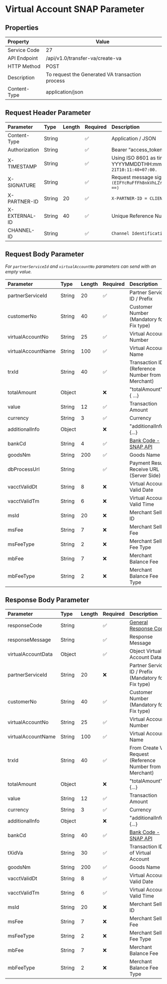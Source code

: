 # Virtual Account SNAP Parameter

## **Properties**

| **Property**     | **Value**                                       |
|:-------------|-------------------------------------------------|
| Service Code | 27                                              |
| API Endpoint | /api/v1.0/transfer-va/create-va                 |
| HTTP Method  | POST                                            |
| Description  | To request the Generated VA transaction process |
| Content-Type | application/json                                |

## Request Header Parameter

| Parameter     | Type    | Length | Required  | Description                                                                                                                                                               |
|:--------------|:--------|:-------|:--------- |:--------------------------------------------------------------------------------------------------------------------------------------------------------------------------|
| Content-Type  | String  |        | ✅        | Application / JSON                                                                                                                                                        |
| Authorization | String  |        | ✅        | Bearer “access_token”                                                                                                                                                     |
| X-TIMESTAMP   | String  |        | ✅        | Using ISO 8601 as timestamp format.Transaction date time, in format YYYYMMDDTHH:mm:ss+07:00.  Time must be in GMT+7 (Jakarta time).  `Example: 2022-03-21T10:11:40+07:00.`|
| X-SIGNATURE   | String  |        | ✅        | Request message signature `(EIFYcRuFfFh8nkVhLZrkGKYfk36SDM8VvV3EW/OoKbkCspqMCiU/9ZhCiO29EjUEF0j7vjkQpSidvtIpt/BkLg ==)`                                                   |
| X-PARTNER-ID  | String  | 20     | ✅        | `X-PARTNER-ID = CLIENT_ID`                                                                                                                                                |
| X-EXTERNAL-ID | String  | 40     | ✅        | Unique Reference Number `(41807553358950093184)`                                                                                                                          |
| CHANNEL-ID    | String  |        | ✅        | `Channel Identification with name of Merchant + 2 digits number (mid01)  `                                                                                                |

## **Request Body Parameter**

_For `partnerServiceId` and `virtualAccountNo` parameters can send with an empty value._

| Parameter             | Type   | Length | Required | Description                                                                           |
|:----------------------|:-------|:-------|:---------|:--------------------------------------------------------------------------------------|
| partnerServiceId      | String | 20     | ✅        | Partner Service ID / Prefix                                                           |
| customerNo            | String | 40     | ✅        | Customer Number (Mandatory for Fix type)                                              |
| virtualAccountNo      | String | 25     | ✅        | Virtual Account Number                                                                |
| virtualAccountName    | String | 100    | ✅        | Virtual Account Name                                                                  |
| trxId                 | String | 40     | ✅        | Transaction ID (Reference Number from Merchant)                                       |
| totalAmount           | Object |        | ❌        | "totalAmount": { ...}                                                                 | 												                                                    
| value                 | String | 12     | ✅        | Transaction Amount                                                                    |
| currency              | String | 3      | ✅        | Currency                                                                              |
| additionalInfo        | Object |        | ❌        | "additionalInfo": {...}                                                               |
| bankCd                | String | 4      | ✅        | [Bank Code - SNAP API](https://docs.nicepay.co.id/en/nicepay-code-api-snap-bank-code) |
| goodsNm               | String | 200    | ✅        | Goods Name                                                                            |
| dbProcessUrl          | String |        | ✅        | Payment Result Receive URL (Server Side)                                              |	                                           
| vacctValidDt          | String | 8      | ❌        | Virtual Account Valid Date                                                            |
| vacctValidTm          | String | 6      | ❌        | Virtual Account Valid Time                                                            |
| msId                  | String | 20     | ❌        | Merchant Seller ID                                                                    |
| msFee                 | String | 7      | ❌        | Merchant Seller Fee                                                                   |
| msFeeType             | String | 2      | ❌        | Merchant Seller Fee Type                                                              |
| mbFee                 | String | 7      | ❌        | Merchant Balance Fee                                                                  |
| mbFeeType             | String | 2      | ❌        | Merchant Balance Fee Type                                                             |

## **Response Body Parameter**

| Parameter          | Type   | Length | Required  | Description                                                                                   |
|:-------------------|:-------|:-------|:----------|:----------------------------------------------------------------------------------------------|
| responseCode       | String |        | ✅         | [General Response Code](https://docs.nicepay.co.id/en/nicepay-code-api-snap-general-response) |
| responseMessage    | String |        | ✅         | Response Message                                                                              |
| virtualAccountData | Object |        | ✅         | Object Virtual Account Data                                                                   |
| partnerServiceId   | String | 20     | ❌         | Partner Service ID / Prefix (Mandatory for Fix type)                                          |
| customerNo         | String | 40     | ✅         | Customer Number (Mandatory for Fix type)                                                      |
| virtualAccountNo   | String | 25     | ✅         | Virtual Account Number                                                                        | 												                                                    
| virtualAccountName | String | 100    | ✅         | Virtual Account Name                                                                          |
| trxId              | String | 40     | ✅         | From Create VA Request (Reference Number from Merchant)                                       |
| totalAmount        | Object |        | ❌         | "totalAmount": {...}                                                                          |
| value              | String | 12     | ✅         | Transaction Amount                                                                            |
| currency           | String | 3      | ✅         | Currency                                                                                      |
| additionalInfo     | Object |        | ❌         | "additionalInfo": {...}                                                                       |	                                           
| bankCd             | String | 40     | ✅         | [Bank Code - SNAP API](https://docs.nicepay.co.id/en/nicepay-code-api-snap-bank-code)         |
| tXidVa             | String | 30     | ✅         | Transaction ID of Virtual Account                                                             |
| goodsNm            | String | 200    | ✅         | Goods Name                                                                                    |
| vacctValidDt       | String | 8      | ✅         | Virtual Account Valid Date                                                                    |
| vacctValidTm       | String | 6      | ✅         | Virtual Account Valid Time                                                                    |
| msId               | String | 20     | ❌         | Merchant Seller ID                                                                            |
| msFee              | String | 7      | ❌         | Merchant Seller Fee                                                                           |
| msFeeType          | String | 2      | ❌         | Merchant Seller Fee Type                                                                      |
| mbFee              | String | 7      | ❌         | Merchant Balance Fee                                                                          |
| mbFeeType          | String | 2      | ❌         | Merchant Balance Fee Type                                                                     |

